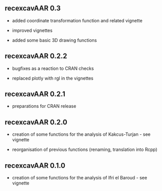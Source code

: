 recexcavAAR 0.3
----------------------------------------------------------------

* added coordinate transformation function and related vignette

* improved vignettes

* added some basic 3D drawing functions

recexcavAAR 0.2.2
----------------------------------------------------------------

* bugfixes as a reaction to CRAN checks

* replaced plotly with rgl in the vignettes

recexcavAAR 0.2.1
----------------------------------------------------------------

* preparations for CRAN release

recexcavAAR 0.2.0
----------------------------------------------------------------

* creation of some functions for the analysis of Kakcus-Turjan - see vignette

* reorganisation of previous functions (renaming, translation into Rcpp)

recexcavAAR 0.1.0
----------------------------------------------------------------

* creation of some functions for the analysis of Ifri el Baroud - see vignette
